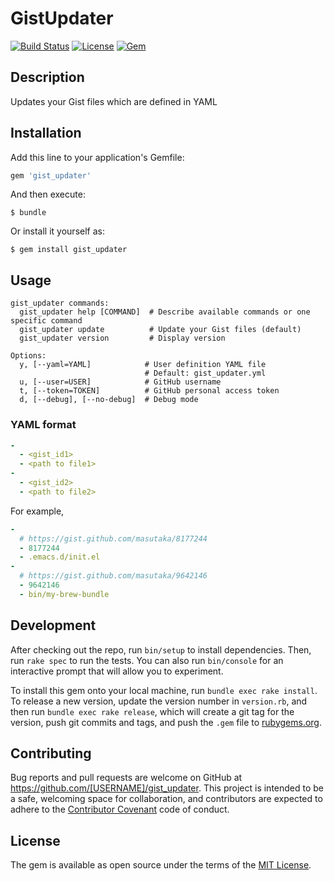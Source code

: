 # GistUpdater

[![Build Status](https://img.shields.io/circleci/project/masutaka/gist_updater/master.svg?maxAge=2592000?style=flat-square)](circleci)
[![License](https://img.shields.io/github/license/masutaka/gist_updater.svg?maxAge=2592000?style=flat-square)](license)
[![Gem](https://img.shields.io/gem/v/gist_updater.svg?maxAge=2592000?style=flat-square)](gem-link)

[circleci]: https://circleci.com/gh/masutaka/gist_updater
[license]: https://github.com/masutaka/gist_updater/blob/master/LICENSE.txt
[gem-link]: http://badge.fury.io/rb/gist_updater

## Description

Updates your Gist files which are defined in YAML

## Installation

Add this line to your application's Gemfile:

```ruby
gem 'gist_updater'
```

And then execute:

    $ bundle

Or install it yourself as:

    $ gem install gist_updater

## Usage

```
gist_updater commands:
  gist_updater help [COMMAND]  # Describe available commands or one specific command
  gist_updater update          # Update your Gist files (default)
  gist_updater version         # Display version

Options:
  y, [--yaml=YAML]            # User definition YAML file
                              # Default: gist_updater.yml
  u, [--user=USER]            # GitHub username
  t, [--token=TOKEN]          # GitHub personal access token
  d, [--debug], [--no-debug]  # Debug mode
```

### YAML format

```yaml
-
  - <gist_id1>
  - <path to file1>
-
  - <gist_id2>
  - <path to file2>
```

For example,

```yaml
-
  # https://gist.github.com/masutaka/8177244
  - 8177244
  - .emacs.d/init.el
-
  # https://gist.github.com/masutaka/9642146
  - 9642146
  - bin/my-brew-bundle
```

## Development

After checking out the repo, run `bin/setup` to install dependencies. Then, run `rake spec` to run the tests. You can also run `bin/console` for an interactive prompt that will allow you to experiment.

To install this gem onto your local machine, run `bundle exec rake install`. To release a new version, update the version number in `version.rb`, and then run `bundle exec rake release`, which will create a git tag for the version, push git commits and tags, and push the `.gem` file to [rubygems.org](https://rubygems.org).

## Contributing

Bug reports and pull requests are welcome on GitHub at https://github.com/[USERNAME]/gist_updater. This project is intended to be a safe, welcoming space for collaboration, and contributors are expected to adhere to the [Contributor Covenant](http://contributor-covenant.org) code of conduct.


## License

The gem is available as open source under the terms of the [MIT License](http://opensource.org/licenses/MIT).
